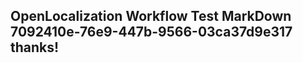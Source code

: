 <properties
ms.topic="hero-topic"
ms.test1="hero-topic"
ms.test2="test"/>

## OpenLocalization Workflow Test MarkDown 7092410e-76e9-447b-9566-03ca37d9e317 thanks!
